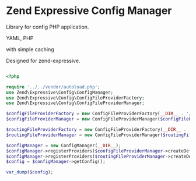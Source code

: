 # Zend Expressive Config Manager

Library for config PHP application.

YAML, PHP 

with simple caching

Designed for zend-expressive.



```php

<?php

require '../../vendor/autoload.php';
use Zend\Expressive\Config\ConfigManager;
use Zend\Expressive\Config\ConfigFileProviderFactory;
use Zend\Expressive\Config\ConfigFileProviderManager;

$configFileProviderFactory = new ConfigFileProviderFactory(__DIR__ . '/autoload/');
$configFileProviderManager = new ConfigFileProviderManager($configFileProviderFactory);

$routingFileProviderFactory = new ConfigFileProviderFactory(__DIR__ . '/routing/');
$routingFileProviderManager = new ConfigFileProviderManager($routingFileProviderFactory);

$configManager = new ConfigManager(__DIR__);
$configManager->registerProviders($configFileProviderManager->createDefaultProviders());
$configManager->registerProviders($routingFileProviderManager->createDefaultProviders());
$config = $configManager->getConfig();

var_dump($config);

```
